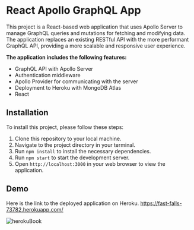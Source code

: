 # React Apollo GraphQL App

This project is a React-based web application that uses Apollo Server to manage GraphQL queries and mutations for fetching and modifying data. The application replaces an existing RESTful API with the more performant GraphQL API, providing a more scalable and responsive user experience.


**The application includes the following features:**


* GraphQL API with Apollo Server
* Authentication middleware
* Apollo Provider for communicating with the server
* Deployment to Heroku with MongoDB Atlas
* React

## Installation

To install this project, please follow these steps:

1. Clone this repository to your local machine.
2. Navigate to the project directory in your terminal.
3. Run `npm install` to install the necessary dependencies.
4. Run `npm start` to start the development server.
5. Open `http://localhost:3000` in your web browser to view the application.


## Demo
Here is the link to the deployed application on Heroku.
https://fast-falls-73782.herokuapp.com/


![herokuBook](https://user-images.githubusercontent.com/111453328/221098615-3dd6e032-6d5b-4b3c-9409-408fdd96def5.jpg)
